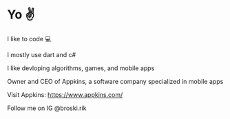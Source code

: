 # Yo ✌️

I like to code 💻

I mostly use dart and c#

I like devloping algorithms, games, and mobile apps

Owner and CEO of Appkins, a software company specialized in mobile apps

Visit Appkins: https://www.appkins.com/

Follow me on IG @broski.rik
